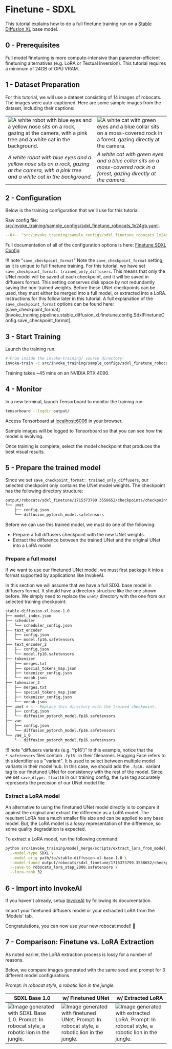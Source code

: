 # Finetune - SDXL

This tutorial explains how to do a full finetune training run on a [Stable Diffusion XL](https://huggingface.co/stabilityai/stable-diffusion-xl-base-1.0) base model.

## 0 - Prerequisites

Full model finetuning is more compute-intensive than parameter-efficient finetuning alternatives (e.g. LoRA or Textual Inversion). This tutorial requires a minimum of 24GB of GPU VRAM.

## 1 - Dataset Preparation

For this tutorial, we will use a dataset consisting of 14 images of robocats. The images were auto-captioned. Here are some sample images from the dataset, including their captions:

| | |
| - | - |
| ![A white robot with blue eyes and a yellow nose sits on a rock, gazing at the camera, with a pink tree and a white cat in the background.](../../images/robocats/sipu3h70yb87rju8a8l36ejr.jpg) | ![A white cat with green eyes and a blue collar sits on a moss-covered rock in a forest, gazing directly at the camera.](../../images/robocats/v2h3ld50bi9owhhzo9gf9utg.jpg) |
| *A white robot with blue eyes and a yellow nose sits on a rock, gazing at the camera, with a pink tree and a white cat in the background.* | *A white cat with green eyes and a blue collar sits on a moss-covered rock in a forest, gazing directly at the camera.* |

## 2 - Configuration

Below is the training configuration that we'll use for this tutorial.

Raw config file: [src/invoke_training/sample_configs/sdxl_finetune_robocats_1x24gb.yaml](https://github.com/invoke-ai/invoke-training/blob/main/src/invoke_training/sample_configs/sdxl_finetune_robocats_1x24gb.yaml).


```yaml title="sdxl_finetune_robocats_1x24gb.yaml"
--8<-- "src/invoke_training/sample_configs/sdxl_finetune_robocats_1x24gb.yaml"
```

Full documentation of all of the configuration options is here: [Finetune SDXL Config](../../reference/config/pipelines/sdxl_finetune.md)

!!! note "`save_checkpoint_format`"
    Note the `save_checkpoint_format` setting, as it is unique to full finetune training. For this tutorial, we have set `save_checkpoint_format: trained_only_diffusers`. This means that only the UNet model will be saved at each checkpoint, and it will be saved in diffusers format. This setting conserves disk space by not redundantly saving the non-trained weights. Before these UNet checkpoints can be used, they must either be merged into a full model, or extracted into a LoRA. Instructions for this follow later in this tutorial. A full explanation of the `save_checkpoint_format` options can be found here:  [save_checkpoint_format][invoke_training.pipelines.stable_diffusion_xl.finetune.config.SdxlFinetuneConfig.save_checkpoint_format].


## 3 - Start Training

Launch the training run.
```bash
# From inside the invoke-training/ source directory:
invoke-train -c src/invoke_training/sample_configs/sdxl_finetune_robocats_1x24gb.yaml
```

Training takes ~45 mins on an NVIDIA RTX 4090.

## 4 - Monitor

In a new terminal, launch Tensorboard to monitor the training run:
```bash
tensorboard --logdir output/
```
Access Tensorboard at [localhost:6006](http://localhost:6006) in your browser.

Sample images will be logged to Tensorboard so that you can see how the model is evolving.

Once training is complete, select the model checkpoint that produces the best visual results.

## 5 - Prepare the trained model

Since we set `save_checkpoint_format: trained_only_diffusers`, our selected checkpoint only contains the UNet model weights. The checkpoint has the following directory structure:

```bash
output/robocats/sdxl_finetune/1715373799.3558652/checkpoints/checkpoint-epoch_00000500-step_00002000/
└── unet
    ├── config.json
    └── diffusion_pytorch_model.safetensors
```

Before we can use this trained model, we must do one of the following:

- Prepare a full diffusers checkpoint with the new UNet weights.
- Extract the difference between the trained UNet and the original UNet into a LoRA model.

### Prepare a full model

If we want to use our finetuned UNet model, we must first package it into a format supported by applications like InvokeAI.

In this section we will assume that we have a full SDXL base model in diffusers format. It should have a directory structure like the one shown before. We simply need to replace the `unet/` directory with the one from our selected training checkpoint:
```bash
stable-diffusion-xl-base-1.0
├── model_index.json
├── scheduler
│   └── scheduler_config.json
├── text_encoder
│   ├── config.json
│   └── model.fp16.safetensors
├── text_encoder_2
│   ├── config.json
│   └── model.fp16.safetensors
├── tokenizer
│   ├── merges.txt
│   ├── special_tokens_map.json
│   ├── tokenizer_config.json
│   └── vocab.json
├── tokenizer_2
│   ├── merges.txt
│   ├── special_tokens_map.json
│   ├── tokenizer_config.json
│   └── vocab.json
├── unet # <-- Replace this directory with the trained checkpoint.
│   ├── config.json
│   └── diffusion_pytorch_model.fp16.safetensors
├── vae
│   ├── config.json
│   └── diffusion_pytorch_model.fp16.safetensors
└── vae_1_0
    └── diffusion_pytorch_model.fp16.safetensors
```

!!! note "diffusers variants (e.g. 'fp16')"
    In this example, notice that the `*.safetensors` files contain `.fp16.` in their filenames. Hugging Face refers to this identifier as a "variant". It is used to select between multiple model variants in their model hub.
    In this case, we should add the `.fp16.` variant tag to our finetuned UNet for consistency with the rest of the model. Since we set `save_dtype: float16` in our training config, the `fp16` tag accurately represents the precision of our UNet model file.

### Extract a LoRA model

An alternative to using the finetuned UNet model directly is to compare it against the original and extract the difference as a LoRA model. The resultant LoRA has a much smaller file size and can be applied to any base model. But, the LoRA model is a *lossy* representation of the difference, so some quality degradation is expected.

To extract a LoRA model, run the following command:
```bash
python src/invoke_training/model_merge/scripts/extract_lora_from_model_diff.py \
  --model-type SDXL \
  --model-orig path/to/stable-diffusion-xl-base-1.0 \
  --model-tuned output/robocats/sdxl_finetune/1715373799.3558652/checkpoints/checkpoint-epoch_00000500-step_00002000 \
  --save-to robocats_lora_step_2000.safetensors \
  --lora-rank 32
```

## 6 - Import into InvokeAI

If you haven't already, setup [InvokeAI](https://github.com/invoke-ai/InvokeAI) by following its documentation.

Import your finetuned diffusers model or your extracted LoRA from the 'Models' tab.

Congratulations, you can now use your new robocat model! 🎉

## 7 - Comparison: Finetune vs. LoRA Extraction

As noted earlier, the LoRA extraction process is lossy for a number of reasons.

Below, we compare images generated with the same seed and prompt for 3 different model configurations.

Prompt: *In robocat style, a robotic lion in the jungle.*

| SDXL Base 1.0 | w/ Finetuned UNet | w/ Extracted LoRA |
| - | - | - |
| ![Image generated with SDXL Base 1.0. Prompt: In robocat style, a robotic lion in the jungle.](../../images/robocats/lion_base.jpg) | ![Image generated with finetuned UNet. Prompt: In robocat style, a robotic lion in the jungle.](../../images/robocats/lion_finetuned.jpg) | ![Image generated with extracted LoRA. Prompt: In robocat style, a robotic lion in the jungle.](../../images/robocats/lion_extracted_lora.jpg)
